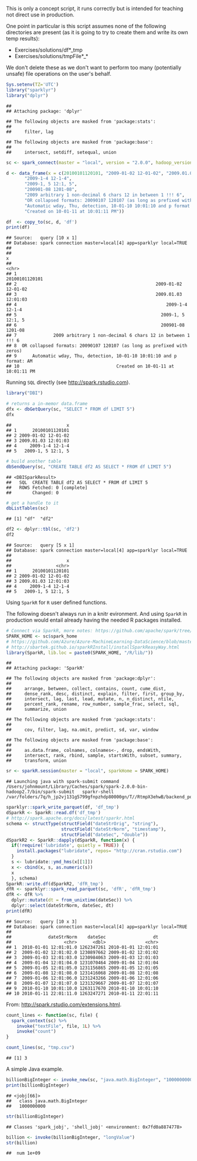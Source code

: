 This is only a concept script, it runs correctly but is intended for teaching not direct use in production.

One point in particular is this script assumes none of the following directories are present (as it is going to try to create them and write its own temp results):

-   Exercises/solutions/df\*\_tmp
-   Exercises/solutions/tmpFile\*\_\*

We don't delete these as we don't want to perform too many (potentially unsafe) file operations on the user's behalf.

``` r
Sys.setenv(TZ='UTC')
library("sparklyr")
library("dplyr")
```

    ## 
    ## Attaching package: 'dplyr'

    ## The following objects are masked from 'package:stats':
    ## 
    ##     filter, lag

    ## The following objects are masked from 'package:base':
    ## 
    ##     intersect, setdiff, setequal, union

``` r
sc <- spark_connect(master = "local", version = "2.0.0", hadoop_version="2.7")
```

``` r
d <- data_frame(x = c(20100101120101, "2009-01-02 12-01-02", "2009.01.03 12:01:03",
       "2009-1-4 12-1-4",
       "2009-1, 5 12:1, 5",
       "200901-08 1201-08",
       "2009 arbitrary 1 non-decimal 6 chars 12 in between 1 !!! 6",
       "OR collapsed formats: 20090107 120107 (as long as prefixed with zeros)",
       "Automatic wday, Thu, detection, 10-01-10 10:01:10 and p format: AM",
       "Created on 10-01-11 at 10:01:11 PM"))

df  <- copy_to(sc, d, 'df')
print(df)
```

    ## Source:   query [10 x 1]
    ## Database: spark connection master=local[4] app=sparklyr local=TRUE
    ## 
    ##                                                                         x
    ##                                                                     <chr>
    ## 1                                                          20100101120101
    ## 2                                                     2009-01-02 12-01-02
    ## 3                                                     2009.01.03 12:01:03
    ## 4                                                         2009-1-4 12-1-4
    ## 5                                                       2009-1, 5 12:1, 5
    ## 6                                                       200901-08 1201-08
    ## 7              2009 arbitrary 1 non-decimal 6 chars 12 in between 1 !!! 6
    ## 8  OR collapsed formats: 20090107 120107 (as long as prefixed with zeros)
    ## 9      Automatic wday, Thu, detection, 10-01-10 10:01:10 and p format: AM
    ## 10                                     Created on 10-01-11 at 10:01:11 PM

Running `SQL` directly (see <http://spark.rstudio.com>).

``` r
library("DBI")

# returns a in-memor data.frame
dfx <- dbGetQuery(sc, "SELECT * FROM df LIMIT 5")
dfx
```

    ##                     x
    ## 1      20100101120101
    ## 2 2009-01-02 12-01-02
    ## 3 2009.01.03 12:01:03
    ## 4     2009-1-4 12-1-4
    ## 5   2009-1, 5 12:1, 5

``` r
# build another table
dbSendQuery(sc, "CREATE TABLE df2 AS SELECT * FROM df LIMIT 5")
```

    ## <DBISparkResult>
    ##   SQL  CREATE TABLE df2 AS SELECT * FROM df LIMIT 5
    ##   ROWS Fetched: 0 [complete]
    ##        Changed: 0

``` r
# get a handle to it
dbListTables(sc)
```

    ## [1] "df"  "df2"

``` r
df2 <- dplyr::tbl(sc, 'df2')
df2
```

    ## Source:   query [5 x 1]
    ## Database: spark connection master=local[4] app=sparklyr local=TRUE
    ## 
    ##                     x
    ##                 <chr>
    ## 1      20100101120101
    ## 2 2009-01-02 12-01-02
    ## 3 2009.01.03 12:01:03
    ## 4     2009-1-4 12-1-4
    ## 5   2009-1, 5 12:1, 5

Using `SparkR` for `R` user defined functions.

The following doesn't always run in a knitr evironment. And using `SparkR` in production would entail already having the needed R packages installed.

``` r
# Connect via SparkR, more notes: https://github.com/apache/spark/tree/master/R
SPARK_HOME <- sc$spark_home
# https://github.com/Azure/Azure-MachineLearning-DataScience/blob/master/Misc/KDDCup2016/Code/SparkR/SparkR_sparklyr_NYCTaxi.Rmd
# http://sbartek.github.io/sparkRInstall/installSparkReasyWay.html
library(SparkR, lib.loc = paste0(SPARK_HOME, "/R/lib/"))
```

    ## 
    ## Attaching package: 'SparkR'

    ## The following objects are masked from 'package:dplyr':
    ## 
    ##     arrange, between, collect, contains, count, cume_dist,
    ##     dense_rank, desc, distinct, explain, filter, first, group_by,
    ##     intersect, lag, last, lead, mutate, n, n_distinct, ntile,
    ##     percent_rank, rename, row_number, sample_frac, select, sql,
    ##     summarize, union

    ## The following objects are masked from 'package:stats':
    ## 
    ##     cov, filter, lag, na.omit, predict, sd, var, window

    ## The following objects are masked from 'package:base':
    ## 
    ##     as.data.frame, colnames, colnames<-, drop, endsWith,
    ##     intersect, rank, rbind, sample, startsWith, subset, summary,
    ##     transform, union

``` r
sr <- sparkR.session(master = "local", sparkHome = SPARK_HOME)
```

    ## Launching java with spark-submit command /Users/johnmount/Library/Caches/spark/spark-2.0.0-bin-hadoop2.7/bin/spark-submit   sparkr-shell /var/folders/7q/h_jp2vj131g5799gfnpzhdp80000gn/T//RtmpX3ehwB/backend_port3f724e116645

``` r
sparklyr::spark_write_parquet(df, 'df_tmp')
dSparkR <- SparkR::read.df('df_tmp')
# http://spark.apache.org/docs/latest/sparkr.html
schema <- structType(structField("dateStrOrig", "string"), 
                     structField("dateStrNorm", "timestamp"),
                     structField("dateSec", "double"))
dSparkR2 <- SparkR::dapply(dSparkR, function(x) {
  if(!require('lubridate', quietly = TRUE)) {
    install.packages("lubridate", repos= "http://cran.rstudio.com")
  }
  s <- lubridate::ymd_hms(x[[1]])
  x <- cbind(x, s, as.numeric(s))
  x
  }, schema)
SparkR::write.df(dSparkR2, 'dfR_tmp')
dfR <- sparklyr::spark_read_parquet(sc, 'dfR', 'dfR_tmp')
dfR <- dfR %>% 
  dplyr::mutate(dt = from_unixtime(dateSec)) %>%
  dplyr::select(dateStrNorm, dateSec, dt)
print(dfR)
```

    ## Source:   query [10 x 3]
    ## Database: spark connection master=local[4] app=sparklyr local=TRUE
    ## 
    ##              dateStrNorm    dateSec                  dt
    ##                    <chr>      <dbl>               <chr>
    ## 1  2010-01-01 12:01:01.0 1262347261 2010-01-01 12:01:01
    ## 2  2009-01-02 12:01:02.0 1230897662 2009-01-02 12:01:02
    ## 3  2009-01-03 12:01:03.0 1230984063 2009-01-03 12:01:03
    ## 4  2009-01-04 12:01:04.0 1231070464 2009-01-04 12:01:04
    ## 5  2009-01-05 12:01:05.0 1231156865 2009-01-05 12:01:05
    ## 6  2009-01-08 12:01:08.0 1231416068 2009-01-08 12:01:08
    ## 7  2009-01-06 12:01:06.0 1231243266 2009-01-06 12:01:06
    ## 8  2009-01-07 12:01:07.0 1231329667 2009-01-07 12:01:07
    ## 9  2010-01-10 10:01:10.0 1263117670 2010-01-10 10:01:10
    ## 10 2010-01-11 22:01:11.0 1263247271 2010-01-11 22:01:11

From: <http://spark.rstudio.com/extensions.html>.

``` r
count_lines <- function(sc, file) {
  spark_context(sc) %>% 
    invoke("textFile", file, 1L) %>% 
    invoke("count")
}

count_lines(sc, "tmp.csv")
```

    ## [1] 3

A simple Java example.

``` r
billionBigInteger <- invoke_new(sc, "java.math.BigInteger", "1000000000")
print(billionBigInteger)
```

    ## <jobj[66]>
    ##   class java.math.BigInteger
    ##   1000000000

``` r
str(billionBigInteger)
```

    ## Classes 'spark_jobj', 'shell_jobj' <environment: 0x7fd0a8874778>

``` r
billion <- invoke(billionBigInteger, "longValue")
str(billion)
```

    ##  num 1e+09
